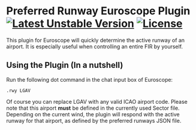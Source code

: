 # Preferred Runway Euroscope Plugin [![Latest Unstable Version](https://img.shields.io/badge/unstable-0.1.x--dev-orange.svg?style=flat-square)](https://github.com/theomessin/preferred-runway) [![License](https://img.shields.io/badge/license-MIT-4A8F80.svg?style=flat-square)](https://opensource.org/licenses/MIT)
This plugin for Euroscope will quickly determine the active runway of an airport. It is especially useful when controlling an entire FIR by yourself. 

## Using the Plugin (In a nutshell)
Run the following dot command in the chat input box of Euroscope:
```
.rwy LGAV
```
Of course you can replace LGAV with any valid ICAO airport code. Please note that this airport __must__ be defined in the currently used Sector file.
Depending on the current wind, the plugin will respond with the active runway for that airport, as defined by the preferred runways JSON file.

